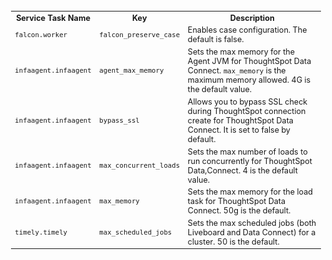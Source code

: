 <table style="font-size:90%; padding:4; border-collapse: collapse;">
 <colgroup>
    <col style="width:25%" />
    <col style="width:25%" />
    <col style="width:50%" />
 </colgroup>
 <tr>
    <th>Service Task Name</th>
    <th>Key</th>
    <th>Description</th>
 </tr>
 <tr>
    <td><code>falcon.worker</code></td>
    <td><code>falcon_preserve_case</code></td>
    <td>Enables case configuration. The default is false.</td>
 </tr>
 <tr>
    <td><code>infaagent.infaagent</code></td>
    <td><code>agent_max_memory</code></td>
    <td>Sets the max memory for the Agent JVM for ThoughtSpot Data Connect. <code>max_memory</code> is the maximum memory allowed. 4G is the default value.</td>
 </tr>
 <tr>
    <td><code>infaagent.infaagent</code></td>
    <td><code>bypass_ssl</code></td>
    <td>Allows you to bypass SSL check during ThoughtSpot connection create for ThoughtSpot Data Connect. It is set to false by default.</td>
 </tr>
 <tr>
    <td><code>infaagent.infaagent</code></td>
    <td><code>max_concurrent_loads</code></td>
    <td>Sets the max number of loads to run concurrently for ThoughtSpot Data,Connect. 4 is the default value.</td>
 </tr>
 <tr>
    <td><code>infaagent.infaagent</code></td>
    <td><code>max_memory</code></td>
    <td>Sets the max memory for the load task for ThoughtSpot Data Connect. 50g is the default.</td>
 </tr>
 <tr>
    <td><code>timely.timely</code></td>
    <td><code>max_scheduled_jobs</code></td>
    <td>Sets the max scheduled jobs (both Liveboard and Data Connect) for a cluster. 50 is the default.</td>
 </tr>
</table>
